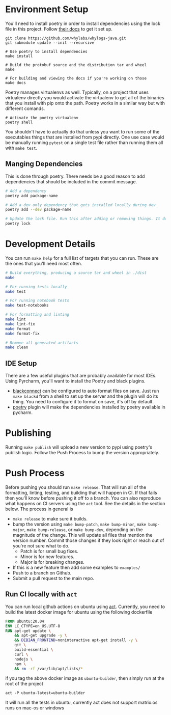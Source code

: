 
# Environment Setup
You'll need to install poetry in order to install dependencies using the lock file in this project. Follow [their docs](https://python-poetry.org/docs/) to get it set up.

```
git clone https://github.com/whylabs/whylogs-java.git
git submodule update --init --recursive

# Use poetry to install dependencies
make install

# Build the protobuf source and the distribution tar and wheel
make

# For building and viewing the docs if you're working on those
make docs
```

Poetry manages virtualenvs as well. Typically, on a project that uses virtualenv directly you would activate the virtualenv to get all of the binaries that you install with pip onto the path. Poetry works in a similar way but with different comands.

```
# Activate the poetry virtualenv
poetry shell
```

You shouldn't have to actually do that unless you want to run some of the executables things that are installed from pypi directly. One use case would be manually running `pytest` on a single test file rather than running them all with `make test`.

## Manging Dependencies
This is done through poetry. There needs be a good reason to add dependencies that should be included in the commit message.

```bash
# Add a dependency
poetry add package-name

# Add a dev only dependency that gets installed locally during dev
poetry add --dev package-name

# Update the lock file. Run this after adding or removing things. It doesn't appear to always  happen automatically.
poetry lock
```


# Development Details
You can run `make help` for a full list of targets that you can run. These are the ones that you'll need most often.


```bash
# Build everything, producing a source tar and wheel in ./dist
make

# For running tests locally
make test

# For running notebook tests
make test-notebooks

# For formatting and linting
make lint
make lint-fix
make format
make format-fix

# Remove all generated artifacts
make clean
```

## IDE Setup
There are a few useful plugins that are probably available for most IDEs. Using Pyrcharm, you'll want to install the Poetry and black plugins.

- [blackconnect](https://plugins.jetbrains.com/plugin/14321-blackconnect) can be configured to auto format files on save. Just run `make blackd` from a shell to set up the server and the plugin will do its thing. You need to configure it to format on save, it's off by default.
- [poetry](https://plugins.jetbrains.com/plugin/14307-poetry) plugin will make the dependencies installed by poetry available in pycharm.

# Publishing
Running `make publish` will upload a new version to pypi using poetry's publish logic. Follow the Push Process to bump the version appropriately.

# Push Process
Before pushing you should run `make release`. That will run all of the formatting, linting, testing, and building that will happen in CI. If that fails then you'll know before pushing it off to a branch. You can also reproduce what happens on CI servers using the `act` tool. See the details in the section below. The process in general is

- `make release` to make sure it builds.
- bump the version using `make bump-patch`, `make bump-minor`, `make bump-major`, `make bump-release`, or `make bump-dev`, depending on the magnitude of the change. This will update all files that mention the version number. Commit those changes if they look right or reach out of you're not sure what to do.
    - Patch is for small bug fixes.
    - Minor is for new features.
    - Major is for breaking changes.
- If this is a new feature then add some examples to `examples/`
- Push to a branch on Github.
- Submit a pull request to the main repo.

## Run CI locally with `act`
You can run local github actions on ubuntu using [act](https://github.com/nektos/act). Currently, you need to build the latest docker image for ubuntu using the following dockerfile

```dockerfile
FROM ubuntu:20.04
ENV LC_CTYPE=en_US.UTF-8
RUN apt-get update \
    && apt-get upgrade -y \
    && DEBIAN_FRONTEND=noninteractive apt-get install -y \
    git \
    build-essential \
    curl \
    nodejs \
    npm \
    && rm -rf /var/lib/apt/lists/*
```
if you tag the above docker image as `ubuntu-builder`, then simply run at the root of the project

```
act -P ubuntu-latest=ubuntu-builder
```
It will run all the tests in ubuntu, currently act does not support matrix.os runs on mac-os or windows



